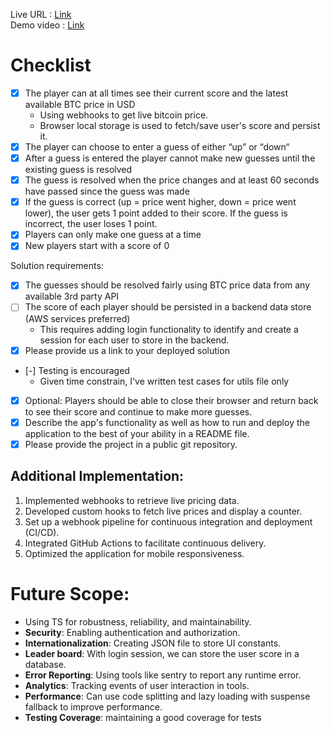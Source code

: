 Live URL : [Link](https://ishwarrimal.github.io/bitcoinprice-guessing-game/)  
Demo video : [Link](https://www.loom.com/share/ca8793fe389d4ea2a5b23edb89a3583a?sid=a55bb3e0-e330-4b61-a0e1-097d794b7c6f)

# Checklist

- [x] The player can at all times see their current score and the latest available BTC price in USD
    - Using webhooks to get live bitcoin price.
    - Browser local storage is used to fetch/save user's score and persist it.
- [x] The player can choose to enter a guess of either “up” or “down“
- [x] After a guess is entered the player cannot make new guesses until the existing guess is resolved
- [x] The guess is resolved when the price changes and at least 60 seconds have passed since the guess was made
- [x] If the guess is correct (up = price went higher, down = price went lower), the user gets 1 point added to their score. If the guess is incorrect, the user loses 1 point.
- [x] Players can only make one guess at a time
- [x] New players start with a score of 0

Solution requirements:

- [x] The guesses should be resolved fairly using BTC price data from any available 3rd party API
- [ ] The score of each player should be persisted in a backend data store (AWS services preferred)
    - This requires adding login functionality to identify and create a session for each user to store in the backend.
- [x] Please provide us a link to your deployed solution
- [-] Testing is encouraged
    - Given time constrain, I've written test cases for utils file only
- [x] Optional: Players should be able to close their browser and return back to see their score and continue to make more guesses.
- [x] Describe the app's functionality as well as how to run and deploy the application to the best of your ability in a README file.
- [x] Please provide the project in a public git repository.

## Additional Implementation:
1. Implemented webhooks to retrieve live pricing data.
2. Developed custom hooks to fetch live prices and display a counter.
3. Set up a webhook pipeline for continuous integration and deployment (CI/CD).
4. Integrated GitHub Actions to facilitate continuous delivery.
5. Optimized the application for mobile responsiveness.

# Future Scope:
- Using TS for robustness, reliability, and maintainability.
- **Security**: Enabling authentication and authorization.
- **Internationalization**: Creating JSON file to store UI constants.
- **Leader board**: With login session, we can store the user score in a database.
- **Error Reporting**: Using tools like sentry to report any runtime error.
- **Analytics**: Tracking events of user interaction in tools.
- **Performance**: Can use code splitting and lazy loading with suspense fallback to improve performance.
- **Testing Coverage**: maintaining a good coverage for tests
